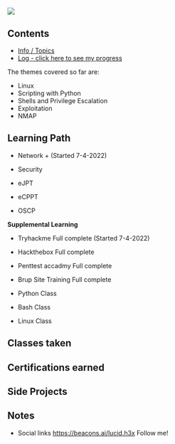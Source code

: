 # 
<img src="https://encrypted-tbn0.gstatic.com/images?q=tbn:ANd9GcSqT2LDlQqb-FFmkerSud1xFJPgo5zuj6texg&usqp=CAU">

## Contents
* [Info / Topics](README.md)
* [Log - click here to see my progress](log.md)

The themes covered so far are:

* Linux
* Scripting with Python
* Shells and Privilege Escalation
* Exploitation
* NMAP

## Learning Path

- Network +   (Started 7-4-2022)
 
- Security

- eJPT

- eCPPT

- OSCP

**Supplemental Learning**

- Tryhackme Full complete  (Started 7-4-2022)

- Hackthebox Full complete

- Penttest accadmy Full complete

- Brup Site Training Full complete

- Python Class

- Bash Class 

- Linux Class

## Classes taken 

## Certifications earned

## Side Projects

## Notes

* Social links https://beacons.ai/lucid.h3x Follow me!

